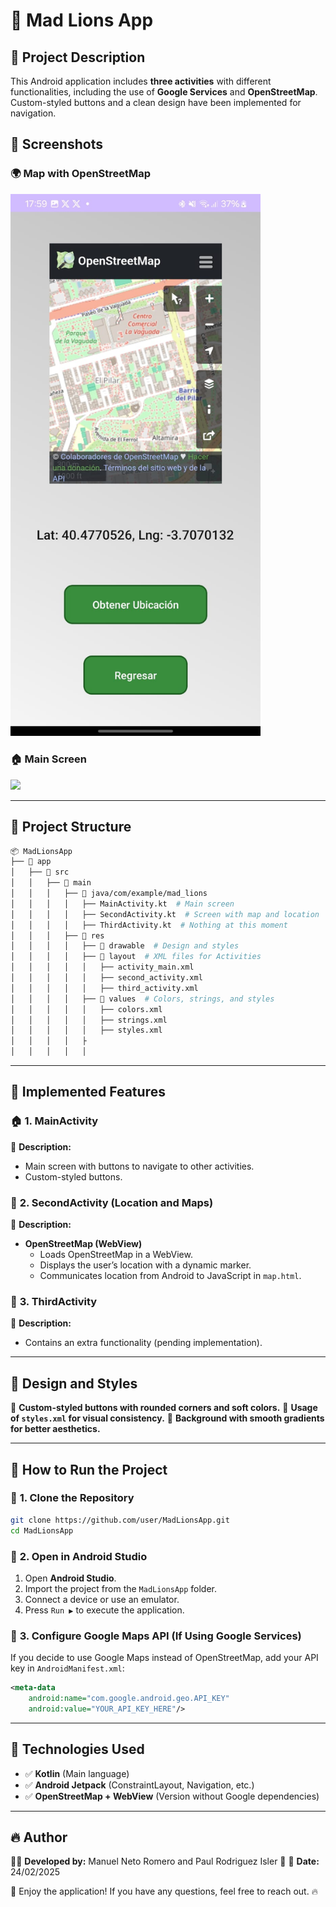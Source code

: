 # 📌 Mad Lions App

## 🚀 Project Description
This Android application includes **three activities** with different functionalities, including the use of **Google Services** and **OpenStreetMap**. Custom-styled buttons and a clean design have been implemented for navigation.

## 📱 Screenshots
### 🌍 **Map with OpenStreetMap**
<img src="images/openstreetmap_screenshot.jpg" width="400">

### 🏠 **Main Screen**
<img src="images/main_activity_screenshot.png" width="400">

---

## 📂 **Project Structure**
```bash
📦 MadLionsApp
├── 📂 app
│   ├── 📂 src
│   │   ├── 📂 main
│   │   │   ├── 📂 java/com/example/mad_lions
│   │   │   │   ├── MainActivity.kt  # Main screen
│   │   │   │   ├── SecondActivity.kt  # Screen with map and location
│   │   │   │   ├── ThirdActivity.kt  # Nothing at this moment
│   │   │   ├── 📂 res
│   │   │   │   ├── 📂 drawable  # Design and styles
│   │   │   │   ├── 📂 layout  # XML files for Activities
│   │   │   │   │   ├── activity_main.xml
│   │   │   │   │   ├── second_activity.xml
│   │   │   │   │   ├── third_activity.xml
│   │   │   │   ├── 📂 values  # Colors, strings, and styles
│   │   │   │   │   ├── colors.xml
│   │   │   │   │   ├── strings.xml
│   │   │   │   │   ├── styles.xml
│   │   │   │   ├
│   │   │   │   │   
```

---

## 📌 **Implemented Features**
### 🏠 **1. MainActivity**
📌 **Description:**
- Main screen with buttons to navigate to other activities.
- Custom-styled buttons.

### 📍 **2. SecondActivity (Location and Maps)**
📌 **Description:**
- **OpenStreetMap (WebView)**
    - Loads OpenStreetMap in a WebView.
    - Displays the user’s location with a dynamic marker.
    - Communicates location from Android to JavaScript in `map.html`.

### 🔹 **3. ThirdActivity**
📌 **Description:**
- Contains an extra functionality (pending implementation).

---

## 🎨 **Design and Styles**
📌 **Custom-styled buttons with rounded corners and soft colors.**
📌 **Usage of `styles.xml` for visual consistency.**
📌 **Background with smooth gradients for better aesthetics.**

---

## 🚀 **How to Run the Project**
### 🔹 **1. Clone the Repository**
```bash
git clone https://github.com/user/MadLionsApp.git
cd MadLionsApp
```
### 🔹 **2. Open in Android Studio**
1. Open **Android Studio**.
2. Import the project from the `MadLionsApp` folder.
3. Connect a device or use an emulator.
4. Press `Run ▶` to execute the application.

### 🔹 **3. Configure Google Maps API (If Using Google Services)**
If you decide to use Google Maps instead of OpenStreetMap, add your API key in `AndroidManifest.xml`:
```xml
<meta-data
    android:name="com.google.android.geo.API_KEY"
    android:value="YOUR_API_KEY_HERE"/>
```

---

## 📌 **Technologies Used**
- ✅ **Kotlin** (Main language)
- ✅ **Android Jetpack** (ConstraintLayout, Navigation, etc.)
- ✅ **OpenStreetMap + WebView** (Version without Google dependencies)

---

## 🔥 **Author**
👨‍💻 **Developed by:** Manuel Neto Romero and Paul Rodriguez Isler 🚀
📅 **Date:** 24/02/2025

🚀 Enjoy the application! If you have any questions, feel free to reach out. 🔥
